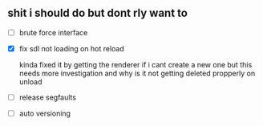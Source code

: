 ## shit i should do but dont rly want to
- [ ] brute force interface 
- [x] fix sdl not loading on hot reload

  kinda fixed it by getting the renderer if i cant create a new one but this needs more investigation and why is it not getting deleted propperly on unload
- [ ] release segfaults
- [ ] auto versioning
